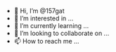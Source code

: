 - 👋 Hi, I’m @157gat
- 👀 I’m interested in ...
- 🌱 I’m currently learning ...
- 💞️ I’m looking to collaborate on ...
- 📫 How to reach me ...

<!---
157gat/157gat is a ✨ special ✨ repository because its `README.md` (this file) appears on your GitHub profile.
You can click the Preview link to take a look at your changes.
--->

